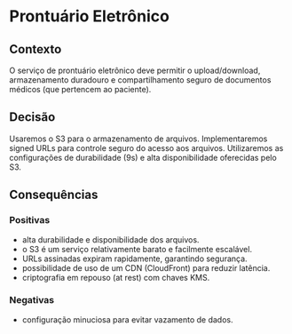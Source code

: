 # Prontuário Eletrônico

## Contexto

O serviço de prontuário eletrônico deve permitir o upload/download, armazenamento duradouro e compartilhamento seguro de documentos médicos (que pertencem ao paciente).

## Decisão

Usaremos o S3 para o armazenamento de arquivos. Implementaremos signed URLs para controle seguro do acesso aos arquivos. Utilizaremos as configurações de durabilidade (9s) e alta disponibilidade oferecidas pelo S3.

## Consequências

### Positivas

- alta durabilidade e disponibilidade dos arquivos.
- o S3 é um serviço relativamente barato e facilmente escalável.
- URLs assinadas expiram rapidamente, garantindo segurança.
- possibilidade de uso de um CDN (CloudFront) para reduzir latência.
- criptografia em repouso (at rest) com chaves KMS.

### Negativas

- configuração minuciosa para evitar vazamento de dados.
